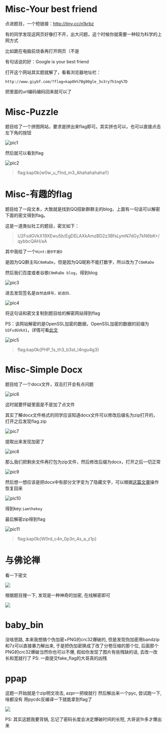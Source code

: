 # Misc-Your best friend

点进题目，一个短链接：<http://tiny.cc/n1krbz>

有的同学发现这网页好像打不开，出大问题，这个时候你就需要一种较为科学的上网方式

比如跪在电脑前烧香再打开网页（不是

有句话说的好：Google is your best friend

打开这个网站其实题就解了，看看浏览器地址栏：

```
http://www.giybf.com/?flag=kap0k%7Bg00gle_3v3ry7h1ng%7D
```

把里面的url编码编码回来就可以了

# Misc-Puzzle

题目给了一个拼图网站，要求是拼出来flag即可。其实拼也可以，也可以直接点击左下角的按钮

![pic1](./pic/1.jpg)

然后就可以看到flag

![pic2](./pic/2.jpg)

> flag:kap0k{w0w_u_f1nd_m3_Ahahahahaha!!}

# Misc-有趣的flag
题目给了一段文本，大致就是找到QQ招新群群主的blog，上面有一句话可以解密下面的密文得到flag。

这是一道类似社工的题目，密文如下：

> U2FsdGVkX19XEwu5b/EgDELAXkAmzBD2z3BfsLymN7dGy7kN6bK+/qybbcQAH/aA

其中我给了一个`Hint:是0不是O`

是因为QQ群主叫`C0mRaDe`，但是因为QQ昵称不能打数字，所以改为了`COmRaDe`

然后我们百度或者谷歌`C0mRaDe blog`，得到blog

![pic3](./pic/3.jpg)

进去发现签名是`自然选择号，前进四.`

![pic4](./pic/4.jpg)

将这句话和密文复制到题目给的解密网站得到flag

PS：该网站解密的是OpenSSL加密的数据，OpenSSL加密的数据的前缀为`U2FsdGVkX1`，详情可看[此文](https://security.stackexchange.com/questions/124312/decrypting-binary-code-from-a-base64-string)

![pic5](./pic/5.jpg)

> flag:kap0k{PHP_1s_th3_b3st_l4ngu4g3}

# Misc-Simple Docx
题目给了一个docx文件，双击打开会有点问题

![pic6](./pic/6.jpg)

这时就要怀疑里面是不是加了点文件

其实了解docx文件格式的同学应该知道docx文件可以修改后缀名为zip打开的，打开之后发现flag.zip

![pic7](./pic/7.jpg)

提取出来发现加密了

![pic8](./pic/8.jpg)

那么我们把剩余文件再打包为zip文件，然后修改后缀为docx，打开之后一切正常

![pic9](./pic/9.jpg)

然后想一想应该是把docx中有部分文字变为了隐藏文字，可以根据[这篇文章](https://jingyan.baidu.com/article/63acb44a28737861fcc17ed4.html)操作恢复回来

![pic10](./pic/10.jpg)

得到key:`iamthekey`

最后解密zip得到flag

![pic11](./pic/11.jpg)

> flag:kap0k{W0rd_c4n_0p3n_4s_a_z1p}



# 与佛论禅

看一下密文

![](https://img-cjm00n.oss-cn-shenzhen.aliyuncs.com/20190902225546.png)

根据题目搜一下, 发现是一种神奇的加密, 在线解密即可

![](https://img-cjm00n.oss-cn-shenzhen.aliyuncs.com/20190902225647.png)



# baby_bin

没啥思路, 本来我想搞个伪加密+PNG的crc32爆破的, 但是发现伪加密用bandzip和7z可以直接暴力解出来, 于是把伪加密换成了改了分卷压缩的那个位, 后面那个PNG的crc32爆破当然你也可以不爆, 假如你发现了图片有些残缺的话, 去改一改长和宽就行了
PS: 一直提交fake_flag的大哥真的凶残

# ppap

这题一开始就是个zip明文攻击, azpr一把梭就行
然后解出来一个pyc, 尝试跑一下, 啥都没有
用pycdc反编译一下就能拿到flag了

![](https://img-cjm00n.oss-cn-shenzhen.aliyuncs.com/20190903110500.png)

PS: 其实这题我要背锅, 忘记了密码长度会决定爆破时间的长短, 大哥说1h多才爆出来